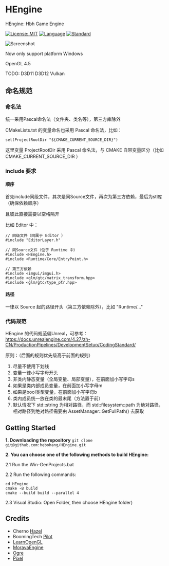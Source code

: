 # HEngine
HEngine: Hbh Game Engine

[![License: MIT](https://img.shields.io/badge/License-MIT-blue.svg)](https://opensource.org/licenses/MIT)
[![Language](https://img.shields.io/badge/language-C++-blue.svg)](https://isocpp.org/)
[![Standard](https://img.shields.io/badge/c%2B%2B-20-blue.svg)](https://en.wikipedia.org/wiki/C%2B%2B20)

![Screenshot](https://user-images.githubusercontent.com/60227429/167453635-f2c1e98e-1863-47c5-ab39-f3e5db26f558.png)

Now only support platform Windows

OpenGL 4.5

TODO:
D3D11
D3D12
Vulkan

## 命名规范

### 命名法
统一采用Pascal命名法（文件夹、类名等），第三方库除外

CMakeLists.txt 的变量命名也采用 Pascal 命名法，比如：
```
set(ProjectRootDir "${CMAKE_CURRENT_SOURCE_DIR}")
```
这里变量 ProjectRootDir 采用 Pascal 命名法，与 CMAKE 自带变量区分（比如 CMAKE_CURRENT_SOURCE_DIR ）

### include 要求
#### 顺序
首先include同级文件，其次是同Source文件，再次为第三方依赖，最后为stl库（确保依赖顺序）

且彼此直接需要以空格隔开

比如 Editor 中：
```
// 同级文件（同属于 Editor ）
#include "EditorLayer.h"

// 同Source文件（位于 Runtime 中）
#include <HEngine.h>
#include <Runtime/Core/EntryPoint.h>	 

// 第三方依赖
#include <imgui/imgui.h>
#include <glm/gtc/matrix_transform.hpp>
#include <glm/gtc/type_ptr.hpp>
```
#### 路径
一律以 Source 起的路径开头（第三方依赖除外），比如 "Runtime/..."

### 代码规范
HEngine 的代码规范偏Unreal，可参考：
https://docs.unrealengine.com/4.27/zh-CN/ProductionPipelines/DevelopmentSetup/CodingStandard/

原则：（后面的规则优先级高于前面的规则）
1. 尽量不使用下划线
1. 变量一律小写字母开头
1. 非类内静态变量（全局变量、局部变量），在前面加小写字母s
1. 如果是类内部成员变量，在前面加小写字母m
1. 如果是bool类型变量，在前面加小写字母b
1. 类内成员统一放在类的最末尾（方法置于前）
1. 默认情况下 std::string 为相对路径，而 std::filesystem::path 为绝对路径，相对路径到绝对路径需要由 AssetManager::GetFullPath() 去获取

## Getting Started
**1. Downloading the repository**
`git clone git@github.com:hebohang/HEngine.git`

**2. You can choose one of the following methods to build HEngine:**

2.1 Run the Win-GenProjects.bat 

2.2 Run the following commands:
```
cd HEngine
cmake -B build
cmake --build build --parallel 4
```

2.3 Visual Studio: Open Folder, then choose HEngine folder)

## Credits
* Cherno [Hazel](https://github.com/TheCherno/Hazel)
* BoomingTech [Pilot](https://github.com/BoomingTech/Pilot)
* [LearnOpenGL](https://github.com/JoeyDeVries/LearnOpenGL)
* [MoravaEngine](https://github.com/dtrajko/MoravaEngine)
* [Ogre](https://github.com/OGRECave/ogre)
* [Pixel](https://github.com/pixel-Teee/Pixel)
